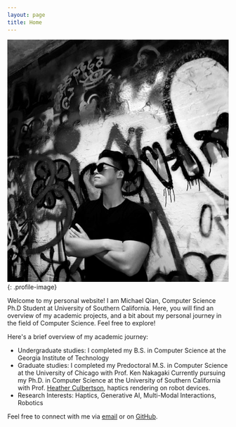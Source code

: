 ```yaml
---
layout: page
title: Home
---
```


![Michael Qian's Profile Picture](./img/profile-image.jpg){: .profile-image}

Welcome to my personal website! I am Michael Qian, Computer Science Ph.D Student at University of Southern California. Here, you will find an overview of my academic projects, and a bit about my personal journey in the field of Computer Science. Feel free to explore!

Here's a brief overview of my academic journey:
- Undergraduate studies: I completed my B.S. in Computer Science at the Georgia Institute of Technology 
- Graduate studies: 
    I completed my Predoctoral M.S. in Computer Science at the University of Chicago with Prof. Ken Nakagaki
    Currently pursuing my Ph.D. in Computer Science at the University of Southern California with Prof. [Heather Culbertson](https://viterbi.usc.edu/directory/faculty/Culbertson/Heather), haptics rendering on robot devices.
- Research Interests: Haptics, Generative AI, Multi-Modal Interactions, Robotics

Feel free to connect with me via [email](mailto:wanliqian965@gmail.com) or on [GitHub](https://github.com/Silverwings-zero).

<!-- [About Me](/aboutMe) | [CV](/Michael.pdf) | [Projects](/Projects) | [Blog](/Blog) -->

<style>
.profile {
  text-align: center;
  margin-bottom: 20px;
}
.profile-image {
  border-radius: 50%;
  margin-bottom: 20px;
  width: 150px; /* Adjust width as necessary */
  height: auto;
}
</style>
